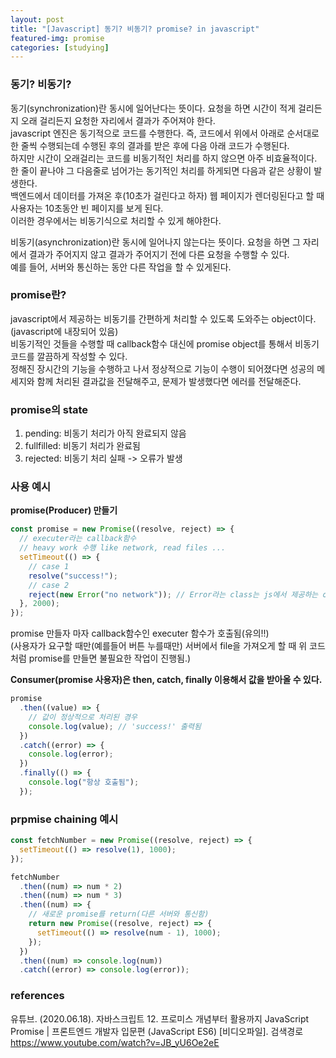 ```yaml
---
layout: post
title: "[Javascript] 동기? 비동기? promise? in javascript"
featured-img: promise
categories: [studying]
---
```


### 동기? 비동기?

동기(synchronization)란 동시에 일어난다는 뜻이다. 요청을 하면 시간이 적게 걸리든지 오래 걸리든지 요청한 자리에서 결과가 주어져야 한다.  
javascript 엔진은 동기적으로 코드를 수행한다. 즉, 코드에서 위에서 아래로 순서대로 한 줄씩 수행되는데 수행된 후의 결과를 받은 후에 다음 아래 코드가 수행된다.  
하지만 시간이 오래걸리는 코드를 비동기적인 처리를 하지 않으면 아주 비효율적이다.  
한 줄이 끝나야 그 다음줄로 넘어가는 동기적인 처리를 하게되면 다음과 같은 상황이 발생한다.  
백엔드에서 데이터를 가져온 후(10초가 걸린다고 하자) 웹 페이지가 렌더링된다고 할 때 사용자는 10초동안 빈 페이지를 보게 된다.  
이러한 경우에서는 비동기식으로 처리할 수 있게 해야한다.

비동기(asynchronization)란 동시에 일어나지 않는다는 뜻이다. 요청을 하면 그 자리에서 결과가 주어지지 않고 결과가 주어지기 전에 다른 요청을 수행할 수 있다.  
예를 들어, 서버와 통신하는 동안 다른 작업을 할 수 있게된다.

### promise란?

javascript에서 제공하는 비동기를 간편하게 처리할 수 있도록 도와주는 object이다.(javascript에 내장되어 있음)  
비동기적인 것들을 수행할 때 callback함수 대신에 promise object를 통해서 비동기 코드를 깔끔하게 작성할 수 있다.  
정해진 장시간의 기능을 수행하고 나서 정상적으로 기능이 수행이 되어졌다면 성공의 메세지와 함께 처리된 결과값을 전달해주고, 문제가 발생했다면 에러를 전달해준다.

### promise의 state

1. pending: 비동기 처리가 아직 완료되지 않음
2. fullfilled: 비동기 처리가 완료됨
3. rejected: 비동기 처리 실패 -> 오류가 발생

### 사용 예시

**promise(Producer) 만들기**

```javascript
const promise = new Promise((resolve, reject) => {
  // executer라는 callback함수
  // heavy work 수행 like network, read files ...
  setTimeout(() => {
    // case 1
    resolve("success!");
    // case 2
    reject(new Error("no network")); // Error라는 class는 js에서 제공하는 object중 하나
  }, 2000);
});
```

promise 만들자 마자 callback함수인 executer 함수가 호출됨(유의!!)  
(사용자가 요구할 때만(예를들어 버튼 누를때만) 서버에서 file을 가져오게 할 때 위 코드처럼 promise를 만들면 불필요한 작업이 진행됨.)

**Consumer(promise 사용자)은 then, catch, finally 이용해서 값을 받아올 수 있다.**

```javascript
promise
  .then((value) => {
    // 값이 정상적으로 처리된 경우
    console.log(value); // 'success!' 출력됨
  })
  .catch((error) => {
    console.log(error);
  })
  .finally(() => {
    console.log("항상 호출됨");
  });
```

### prpmise chaining 예시

```javascript
const fetchNumber = new Promise((resolve, reject) => {
  setTimeout(() => resolve(1), 1000);
});

fetchNumber
  .then((num) => num * 2)
  .then((num) => num * 3)
  .then((num) => {
    // 새로운 promise를 return(다른 서버와 통신함)
    return new Promise((resolve, reject) => {
      setTimeout(() => resolve(num - 1), 1000);
    });
  })
  .then((num) => console.log(num))
  .catch((error) => console.log(error));
```

### references

유튜브. (2020.06.18). 자바스크립트 12. 프로미스 개념부터 활용까지 JavaScript Promise | 프론트엔드 개발자 입문편 (JavaScript ES6) [비디오파일]. 검색경로 https://www.youtube.com/watch?v=JB_yU6Oe2eE
